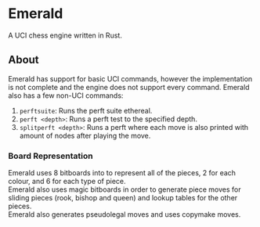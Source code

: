 # Emerald
A UCI chess engine written in Rust.

## About

Emerald has support for basic UCI commands, however the implementation is not complete and the engine does not support every command.
Emerald also has a few non-UCI commands:
1.    ``perftsuite``: Runs the perft suite ethereal.
2.    ``perft <depth>``: Runs a perft test to the specified depth.
3.   ``splitperft <depth>``: Runs a perft where each move is also printed with amount of nodes after playing the move.

### Board Representation

Emerald uses 8 bitboards into to represent all of the pieces, 2 for each colour, and 6 for each type of piece. <br>
Emerald also uses magic bitboards in order to generate piece moves for sliding pieces (rook, bishop and queen) and lookup tables for the other pieces.<br>
Emerald also generates pseudolegal moves and uses copymake moves.
